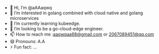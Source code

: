 - 👋 Hi, I’m @aAAaqwq
- 👀 I’m interested in golang combined with cloud native and golang microservices
- 🌱 I’m currently learning kubeedge.
- 💞️ I’m looking to be a go-cloud-edge engineer.
- 📫 How to reach me :aaqwqaa68@gmail.com or 2067089451@qq.com
- 😄 Pronouns: A.A
- ⚡ Fun fact: ...

<!---
aAAaqwq/aAAaqwq is a ✨ special ✨ repository because its `README.md` (this file) appears on your GitHub profile.
You can click the Preview link to take a look at your changes.
--->
